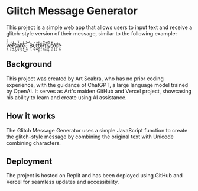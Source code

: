 # Glitch Message Generator

This project is a simple web app that allows users to input text and receive a glitch-style version of their message, similar to the following example:

V̶̩̙̠͐̓͐ë̴̘̩͔́r̷̤̪͈͆̾s̵̡̨̪̖͛ä̸̢̮͉́͋c̴̢̤͉̦͒ȩ̴̠̩̃̾͜ ̵̢̯͕̐͝. B̷̤̜̖͊ü̶̡̮͎͛t̷̛̠̺̓t̶̡̠͔̹͊̄ȩ̷̦̟̃͗ŗ̵̞̠̈́͊f̶̨̫̼͊l̷̠̩̜͒y̵̖̰͎̾͂c̷̪̤̟͑̽ỏ̶̢̞͉r̷̬̹̞͋ȅ̵̫̖͇

## Background

This project was created by Art Seabra, who has no prior coding experience, with the guidance of ChatGPT, a large language model trained by OpenAI. It serves as Art's maiden GitHub and Vercel project, showcasing his ability to learn and create using AI assistance.

## How it works

The Glitch Message Generator uses a simple JavaScript function to create the glitch-style message by combining the original text with Unicode combining characters.

## Deployment

The project is hosted on Replit and has been deployed using GitHub and Vercel for seamless updates and accessibility.

